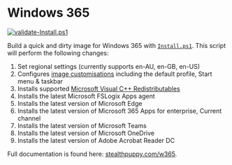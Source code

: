 # Windows 365

[![validate-Install.ps1](https://github.com/aaronparker/w365/actions/workflows/validate-Install.ps1.yml/badge.svg)](https://github.com/aaronparker/w365/actions/workflows/validate-Install.ps1.yml)

Build a quick and dirty image for Windows 365 with [`Install.ps1`](Install.ps1). This script will perform the following changes:

1. Set regional settings (currently supports en-AU, en-GB, en-US)
2. Configures [image customisations](https://stealthpuppy.com/image-customise) including the default profile, Start menu & taskbar
3. Installs supported [Microsoft Visual C++ Redistributables](https://vcredist.com/)
4. Installs the latest Microsoft FSLogix Apps agent
5. Installs the latest version of Microsoft Edge
6. Installs the latest version of Microsoft 365 Apps for enterprise, Current channel
7. Installs the latest version of Microsoft Teams
8. Installs the latest version of Microsoft OneDrive
9. Installs the latest version of Adobe Acrobat Reader DC

Full documentation is found here: [stealthpuppy.com/w365](https://stealthpuppy.com/w365).